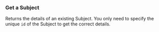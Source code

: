 ### Get a Subject

Returns the details of an existing Subject. You only need to specify the unique
`id` of the Subject to get the correct details.

